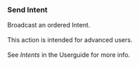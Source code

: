 ### Send Intent

Broadcast an ordered Intent.\
\
This action is intended for advanced users.\
\
See *Intents* in the Userguide for more info.
